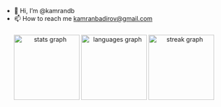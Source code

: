 - 👋 Hi, I’m @kamrandb
- 📫 How to reach me kamranbadirov@gmail.com

<!---
kamrandb/kamrandb is a ✨ special ✨ repository because its `README.md` (this file) appears on your GitHub profile.
You can click the Preview link to take a look at your changes.
--->

###

<div align="center">
  <img src="https://github-readme-stats.vercel.app/api?username=kamrandb&hide_title=false&hide_rank=false&show_icons=true&include_all_commits=true&count_private=true&disable_animations=false&theme=algolia&locale=en&hide_border=false" height="150" alt="stats graph"  />
  <img src="https://github-readme-stats.vercel.app/api/top-langs?username=kamrandb&locale=en&hide_title=false&layout=compact&card_width=320&langs_count=5&theme=algolia&hide_border=false" height="150" alt="languages graph"  />
  <img src="https://streak-stats.demolab.com?user=kamrandb&locale=en&mode=weekly&theme=algolia&hide_border=false&border_radius=5" height="150" alt="streak graph"  />
</div>

###
